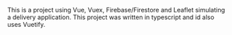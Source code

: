 This is a project using Vue, Vuex, Firebase/Firestore and Leaflet simulating a delivery application. This project was written in typescript and id also uses Vuetify.